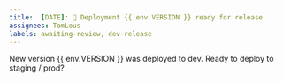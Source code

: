 ```yaml
---
title:  [DATE]: 🚀 Deployment {{ env.VERSION }} ready for release
assignees: TomLous
labels: awaiting-review, dev-release
---
```

New version {{ env.VERSION }} was deployed to dev.
Ready to deploy to staging / prod?

